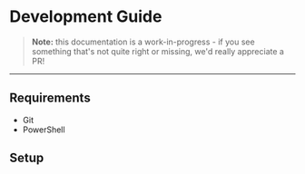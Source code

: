 # Development Guide

<!---
Use this section to provide a general statement to developers. 
-->

> **Note:** this documentation is a work-in-progress - if you see something that's not quite right or missing, we'd really appreciate a PR!

---

## Requirements

<!---
Use this section to list development requirements. 
-->

* Git 
* PowerShell

## Setup

<!---
Use this section to provide instructions on dev envionnment setup. 
-->